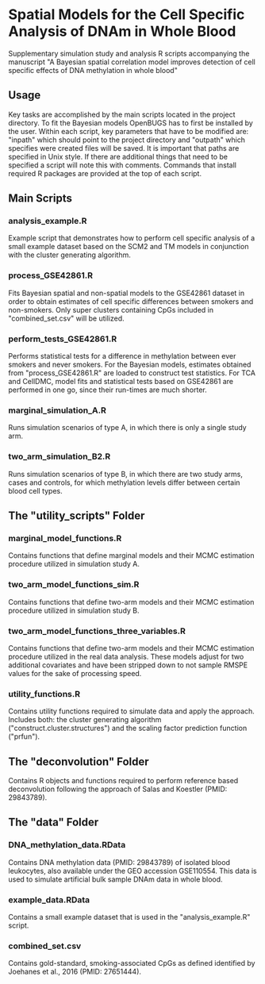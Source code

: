 
# Spatial Models for the Cell Specific Analysis of DNAm in Whole Blood

Supplementary simulation study and analysis R scripts accompanying the manuscript "A Bayesian spatial correlation model improves detection of cell specific effects of DNA methylation in whole blood"

## Usage
Key tasks are accomplished by the main scripts located in the project directory. To fit the Bayesian models OpenBUGS has to first be installed by the user. Within each script, key parameters that have to be modified are: "inpath" which should point to the project directory and "outpath" which specifies were created files will be saved. It is important that paths are specified in Unix style. If there are additional things that need to be specified a script will note this with comments. Commands that install required R packages are provided at the top of each script.

## Main Scripts

### analysis_example.R
Example script that demonstrates how to perform cell specific analysis of a small example dataset based on the SCM2 and TM models in conjunction with the cluster generating algorithm.

### process_GSE42861.R
Fits Bayesian spatial and non-spatial models to the GSE42861 dataset in order to obtain estimates of cell specific differences between smokers and non-smokers. Only super clusters containing CpGs included in "combined_set.csv" will be utilized.

### perform_tests_GSE42861.R
Performs statistical tests for a difference in methylation between ever smokers and never smokers. For the Bayesian models, estimates obtained from "process_GSE42861.R" are loaded to construct test statistics. For TCA and CellDMC, model fits and statistical tests based on GSE42861 are performed in one go, since their run-times are much shorter.

### marginal_simulation_A.R
Runs simulation scenarios of type A, in which there is only a single study arm.

### two_arm_simulation_B2.R
Runs simulation scenarios of type B, in which there are two study arms, cases and controls, for which methylation levels differ between certain blood cell types.

## The "utility_scripts" Folder

### marginal_model_functions.R
Contains functions that define marginal models and their MCMC estimation procedure utilized in simulation study A.

### two_arm_model_functions_sim.R
Contains functions that define two-arm models and their MCMC estimation procedure utilized in simulation study B.

### two_arm_model_functions_three_variables.R
Contains functions that define two-arm models and their MCMC estimation procedure utilized in the real data analysis. These models adjust for two additional covariates and have been stripped down to not sample RMSPE values for the sake of processing speed.

### utility_functions.R
Contains utility functions required to simulate data and apply the approach. Includes both: the cluster generating algorithm ("construct.cluster.structures") and the scaling factor prediction function ("prfun").

## The "deconvolution" Folder
Contains R objects and functions required to perform reference based deconvolution following the approach of Salas and Koestler (PMID: 29843789).

## The "data" Folder

### DNA_methylation_data.RData
Contains DNA methylation data (PMID: 29843789) of isolated blood leukocytes, also available under the GEO accession GSE110554. This data is used to simulate artificial bulk sample DNAm data in whole blood.

### example_data.RData
Contains a small example dataset that is used in the "analysis_example.R" script.

### combined_set.csv
Contains gold-standard, smoking-associated CpGs as defined identified by Joehanes et al., 2016 (PMID: 27651444).
